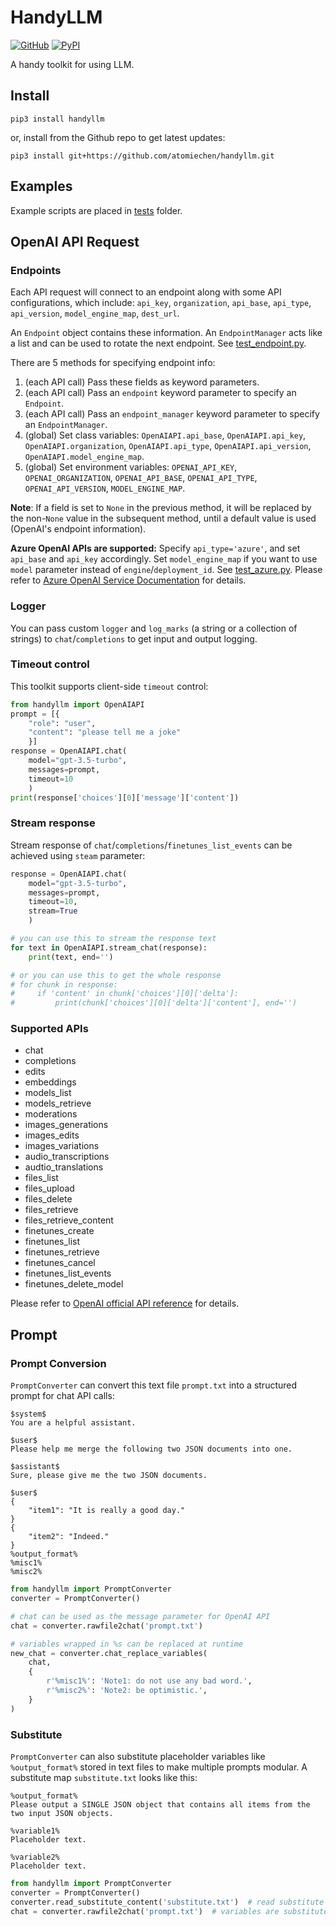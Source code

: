 # HandyLLM

[![GitHub](https://img.shields.io/badge/github-HandyLLM-blue?logo=github)](https://github.com/atomiechen/HandyLLM) [![PyPI](https://img.shields.io/pypi/v/HandyLLM?logo=pypi&logoColor=white)](https://pypi.org/project/HandyLLM/)

A handy toolkit for using LLM.



## Install

```shell
pip3 install handyllm
```

or, install from the Github repo to get latest updates:

```shell
pip3 install git+https://github.com/atomiechen/handyllm.git
```



## Examples

Example scripts are placed in [tests](./tests) folder.



## OpenAI API Request

### Endpoints

Each API request will connect to an endpoint along with some API configurations, which include: `api_key`, `organization`, `api_base`, `api_type`, `api_version`, `model_engine_map`, `dest_url`. 

An `Endpoint` object contains these information. An `EndpointManager` acts like a list and can be used to rotate the next endpoint. See [test_endpoint.py](./tests/test_endpoint.py).

There are 5 methods for specifying endpoint info:

1. (each API call) Pass these fields as keyword parameters.
2. (each API call) Pass an `endpoint` keyword parameter to specify an `Endpoint`.
3. (each API call) Pass an `endpoint_manager` keyword parameter to specify an `EndpointManager`.
4. (global) Set class variables: `OpenAIAPI.api_base`, `OpenAIAPI.api_key`, `OpenAIAPI.organization`, `OpenAIAPI.api_type`, `OpenAIAPI.api_version`, `OpenAIAPI.model_engine_map`.
5. (global) Set environment variables: `OPENAI_API_KEY`, `OPENAI_ORGANIZATION`, `OPENAI_API_BASE`, `OPENAI_API_TYPE`, `OPENAI_API_VERSION`, `MODEL_ENGINE_MAP`.

**Note**: If a field is set to `None` in the previous method, it will be replaced by the non-`None` value in the subsequent method, until a default value is used (OpenAI's endpoint information).

**Azure OpenAI APIs are supported:** Specify `api_type='azure'`, and set `api_base` and `api_key` accordingly. Set `model_engine_map` if you want to use `model` parameter instead of `engine`/`deployment_id`. See [test_azure.py](./tests/test_azure.py). Please refer to [Azure OpenAI Service Documentation](https://learn.microsoft.com/en-us/azure/ai-services/openai/) for details.

### Logger

You can pass custom `logger` and `log_marks` (a string or a collection of strings) to `chat`/`completions` to get input and output logging.

### Timeout control

This toolkit supports client-side `timeout` control:

```python
from handyllm import OpenAIAPI
prompt = [{
    "role": "user",
    "content": "please tell me a joke"
    }]
response = OpenAIAPI.chat(
    model="gpt-3.5-turbo",
    messages=prompt,
    timeout=10
    )
print(response['choices'][0]['message']['content'])
```

### Stream response

Stream response of `chat`/`completions`/`finetunes_list_events` can be achieved using `steam` parameter:

```python
response = OpenAIAPI.chat(
    model="gpt-3.5-turbo",
    messages=prompt,
    timeout=10,
    stream=True
    )

# you can use this to stream the response text
for text in OpenAIAPI.stream_chat(response):
    print(text, end='')

# or you can use this to get the whole response
# for chunk in response:
#     if 'content' in chunk['choices'][0]['delta']:
#         print(chunk['choices'][0]['delta']['content'], end='')
```

### Supported APIs

- chat
- completions
- edits
- embeddings
- models_list
- models_retrieve
- moderations
- images_generations
- images_edits
- images_variations
- audio_transcriptions
- audtio_translations
- files_list
- files_upload
- files_delete
- files_retrieve
- files_retrieve_content
- finetunes_create
- finetunes_list
- finetunes_retrieve
- finetunes_cancel
- finetunes_list_events
- finetunes_delete_model

Please refer to [OpenAI official API reference](https://platform.openai.com/docs/api-reference) for details.



## Prompt

### Prompt Conversion

`PromptConverter` can convert this text file `prompt.txt` into a structured prompt for chat API calls:

```
$system$
You are a helpful assistant.

$user$
Please help me merge the following two JSON documents into one.

$assistant$
Sure, please give me the two JSON documents.

$user$
{
    "item1": "It is really a good day."
}
{
    "item2": "Indeed."
}
%output_format%
%misc1%
%misc2%
```

```python
from handyllm import PromptConverter
converter = PromptConverter()

# chat can be used as the message parameter for OpenAI API
chat = converter.rawfile2chat('prompt.txt')

# variables wrapped in %s can be replaced at runtime
new_chat = converter.chat_replace_variables(
    chat, 
    {
        r'%misc1%': 'Note1: do not use any bad word.',
        r'%misc2%': 'Note2: be optimistic.',
    }
)
```

### Substitute

`PromptConverter` can also substitute placeholder variables like `%output_format%` stored in text files to make multiple prompts modular. A substitute map `substitute.txt` looks like this:

```
%output_format%
Please output a SINGLE JSON object that contains all items from the two input JSON objects.

%variable1%
Placeholder text.

%variable2%
Placeholder text.
```

```python
from handyllm import PromptConverter
converter = PromptConverter()
converter.read_substitute_content('substitute.txt')  # read substitute map
chat = converter.rawfile2chat('prompt.txt')  # variables are substituted already
```

